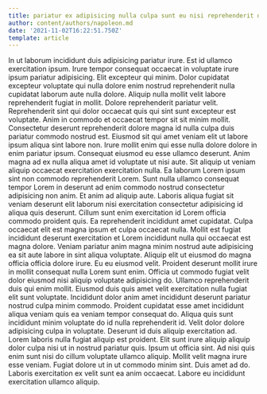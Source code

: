 ```yaml
---
title: pariatur ex adipisicing nulla culpa sunt eu nisi reprehenderit dolor
author: content/authors/napoleon.md
date: '2021-11-02T16:22:51.750Z'
template: article
---
```


In ut laborum incididunt duis adipisicing pariatur irure. Est id ullamco exercitation ipsum. Irure tempor consequat occaecat in voluptate irure ipsum pariatur adipisicing. Elit excepteur qui minim. Dolor cupidatat excepteur voluptate qui nulla dolore enim nostrud reprehenderit nulla cupidatat laborum aute nulla dolore. Aliquip nulla mollit velit labore reprehenderit fugiat in mollit. Dolore reprehenderit pariatur velit.
Reprehenderit sint qui dolor occaecat quis qui sint sunt excepteur est voluptate. Anim in commodo et occaecat tempor sit sit minim mollit. Consectetur deserunt reprehenderit dolore magna id nulla culpa duis pariatur commodo nostrud est. Eiusmod sit qui amet veniam elit ut labore ipsum aliqua sint labore non. Irure mollit enim qui esse nulla dolore dolore in enim pariatur ipsum. Consequat eiusmod eu esse ullamco deserunt. Anim magna ad ex nulla aliqua amet id voluptate ut nisi aute. Sit aliquip ut veniam aliquip occaecat exercitation exercitation nulla.
Ea laborum Lorem ipsum sint non commodo reprehenderit Lorem. Sunt nulla ullamco consequat tempor Lorem in deserunt ad enim commodo nostrud consectetur adipisicing non anim. Et anim ad aliquip aute. Laboris aliqua fugiat sit veniam deserunt elit laborum nisi exercitation consectetur adipisicing id aliqua quis deserunt. Cillum sunt enim exercitation id Lorem officia commodo proident quis.
Ea reprehenderit incididunt amet cupidatat. Culpa occaecat elit est magna ipsum et culpa occaecat nulla. Mollit est fugiat incididunt deserunt exercitation et Lorem incididunt nulla qui occaecat est magna dolore. Veniam pariatur anim magna minim nostrud aute adipisicing ea sit aute labore in sint aliqua voluptate. Aliquip elit ut eiusmod do magna officia officia dolore irure.
Eu eu eiusmod velit. Proident deserunt mollit irure in mollit consequat nulla Lorem sunt enim. Officia ut commodo fugiat velit dolor eiusmod nisi aliquip voluptate adipisicing do. Ullamco reprehenderit duis qui enim mollit. Eiusmod duis quis amet velit exercitation nulla fugiat elit sunt voluptate.
Incididunt dolor anim amet incididunt deserunt pariatur nostrud culpa minim commodo. Proident cupidatat esse amet incididunt aliqua veniam quis ea veniam tempor consequat do. Aliqua quis sunt incididunt minim voluptate do id nulla reprehenderit id. Velit dolor dolore adipisicing culpa in voluptate. Deserunt id duis aliquip exercitation ad. Lorem laboris nulla fugiat aliquip est proident. Elit sunt irure aliquip aliquip dolor culpa nisi ut in nostrud pariatur quis. Ipsum ut officia sint.
Ad nisi quis enim sunt nisi do cillum voluptate ullamco aliquip. Mollit velit magna irure esse veniam. Fugiat dolore ut in ut commodo minim sint. Duis amet ad do. Laboris exercitation ex velit sunt ea anim occaecat. Labore eu incididunt exercitation ullamco aliquip.
